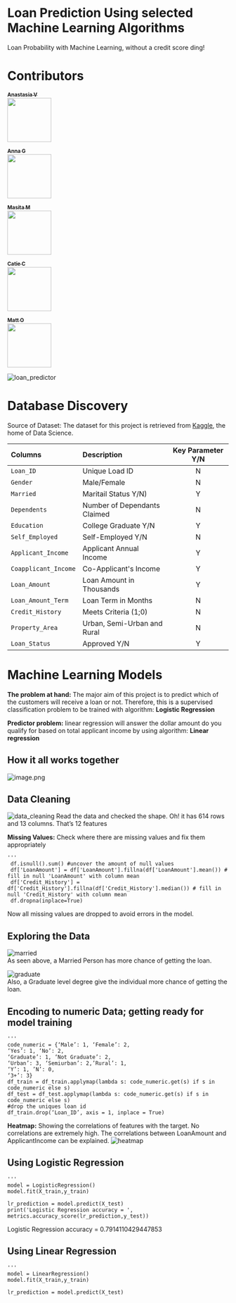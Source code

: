 # Loan Prediction Using selected Machine Learning Algorithms
Loan Probability with Machine Learning, without a credit score ding!
<h1> ️Contributors </h1>

[<sub><b>Anastasia V</b></sub>](https://github.com/AnastasiaRV)<br/><img src="https://avatars0.githubusercontent.com/u/61332049?s=400&v=4" width="100px;"/><br/>

[<sub><b>Anna G</b></sub>](https://github.com/heyannag)<br/><img src="https://avatars1.githubusercontent.com/u/61209602?s=460&u=5dbd7647e94f58132f5f6e0274767e98fc11bd94&v=4" width="100px;"/><br/>
 
[<sub><b> Masita M </b></sub>](https://github.com/masitamohamad)<br/><img src="https://avatars3.githubusercontent.com/u/60247306?s=400&u=ae1efcb5e0637cdd4a2afe1c7ab45c9e7eb20bd6&v=4" width="100px;"/><br/>
 
[<sub><b> Catie C </b></sub>](https://github.com/csidneyclark)<br/><img src="https://avatars0.githubusercontent.com/u/61070215?s=400&v=4" width="100px;"/><br/>
 
[<sub><b> Matt O </b></sub>](https://github.com/oconnormatt781)<br/><img src="https://avatars1.githubusercontent.com/u/59668093?s=460&v=4" width="100px;"/><br/>


![loan_predictor](Images/loan_predictor.gif)


# Database Discovery 
Source of Dataset: The dataset for this project is retrieved from [Kaggle](https://www.kaggle.com/altruistdelhite04/loan-prediction-problem-dataset), the home of Data Science. 


Columns | Description | Key Parameter Y/N
:-----|:----- |:-----:
`Loan_ID` | Unique Load ID | N
`Gender` | Male/Female | N
`Married`| Maritail Status Y/N) | Y
`Dependents`| Number of Dependants Claimed | N
`Education` | College Graduate Y/N | Y
`Self_Employed`| Self-Employed Y/N | N
`Applicant_Income` | Applicant Annual Income | Y
`Coapplicant_Income` | Co-Applicant's Income | Y
`Loan_Amount`| Loan Amount in Thousands | Y
`Loan_Amount_Term` | Loan Term in Months | N
`Credit_History`| Meets Criteria (1;0) | N
`Property_Area` | Urban, Semi-Urban and Rural | N
`Loan_Status` | Approved Y/N | Y

# Machine Learning Models 
<b>The problem at hand:</b> The major aim of this project is to predict which of the customers will receive a loan or not. Therefore, this is a supervised classification problem to be trained with algorithm:
<b>Logistic Regression</b>


<b>Predictor problem:</b> linear regression will answer the dollar amount do you qualify for based on total applicant income by using algorithm:
<b>Linear regression</b>



## How it all works together
![image.png](Images/process_diagram.png)

## Data Cleaning
![data_cleaning](Images/data_cleaning.png)
Read the data and checked the shape. Oh! it has 614 rows and 13 columns. That’s 12 features

<b>Missing Values:</b> Check where there are missing values and fix them appropriately
   
    '''
     df.isnull().sum() #uncover the amount of null values
     df['LoanAmount'] = df['LoanAmount'].fillna(df['LoanAmount'].mean()) # fill in null 'LoanAmount' with column mean
     df['Credit_History'] = df['Credit_History'].fillna(df['Credit_History'].median()) # fill in null 'Credit_History' with column mean
     df.dropna(inplace=True) 
 
 Now all missing values are dropped to avoid errors in the model.

## Exploring the Data

![married](Images/Loan_Status_Married.png)<br/>
As seen above, a Married Person has more chance of getting the loan.

![graduate](Images/Loan_Status_Education.png)<br/>
Also, a Graduate level degree give the individual more chance of getting the loan. 

## Encoding to numeric Data; getting ready for model training

    '''
    code_numeric = {‘Male’: 1, ‘Female’: 2,
    ‘Yes’: 1, ‘No’: 2,
    ‘Graduate’: 1, ‘Not Graduate’: 2,
    ‘Urban’: 3, ‘Semiurban’: 2,’Rural’: 1,
    ‘Y’: 1, ’N’: 0,
    ‘3+’: 3}
    df_train = df_train.applymap(lambda s: code_numeric.get(s) if s in code_numeric else s)
    df_test = df_test.applymap(lambda s: code_numeric.get(s) if s in code_numeric else s)
    #drop the uniques loan id
    df_train.drop(‘Loan_ID’, axis = 1, inplace = True)


<b>Heatmap:</b> Showing the correlations of features with the target. No correlations are extremely high. The correlations between LoanAmount and ApplicantIncome can be explained.
![heatmap](Images/Correlation_Matrix.png)

## Using Logistic Regression

    '''
    model = LogisticRegression()
    model.fit(X_train,y_train)

    lr_prediction = model.predict(X_test)
    print('Logistic Regression accuracy = ', metrics.accuracy_score(lr_prediction,y_test))
 Logistic Regression accuracy =  0.7914110429447853
 
## Using Linear Regression

    '''
    model = LinearRegression()
    model.fit(X_train,y_train)

    lr_prediction = model.predict(X_test)
